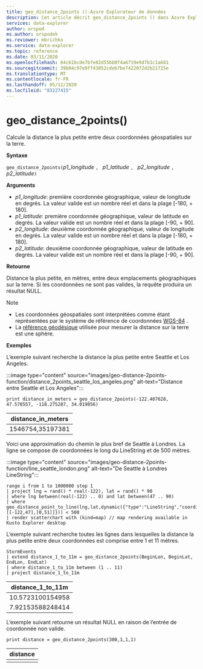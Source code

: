 ```yaml
---
title: geo_distance_2points ()-Azure Explorateur de données
description: Cet article décrit geo_distance_2points () dans Azure Explorateur de données.
services: data-explorer
author: orspod
ms.author: orspodek
ms.reviewer: mbrichko
ms.service: data-explorer
ms.topic: reference
ms.date: 03/11/2020
ms.openlocfilehash: 64c61bcde7bfe02d55bb0f4a6719e9d7b1c1a681
ms.sourcegitcommit: 39b04c97e9ff43052cdeb7be7422072d2b21725e
ms.translationtype: MT
ms.contentlocale: fr-FR
ms.lasthandoff: 05/12/2020
ms.locfileid: "83227415"
---
```

# <a name="geo_distance_2points"></a>geo_distance_2points()

Calcule la distance la plus petite entre deux coordonnées géospatiales sur la terre.

**Syntaxe**

`geo_distance_2points(`*p1_longitude* `, ` *p1_latitude* `, ` *p2_longitude* `, ` *p2_latitude*`)`

**Arguments**

* *p1_longitude*: première coordonnée géographique, valeur de longitude en degrés. La valeur valide est un nombre réel et dans la plage [-180, + 180].
* *p1_latitude*: première coordonnée géographique, valeur de latitude en degrés. La valeur valide est un nombre réel et dans la plage [-90, + 90].
* *p2_longitude*: deuxième coordonnée géographique, valeur de longitude en degrés. La valeur valide est un nombre réel et dans la plage [-180, + 180].
* *p2_latitude*: deuxième coordonnée géographique, valeur de latitude en degrés. La valeur valide est un nombre réel et dans la plage [-90, + 90].

**Retourne**

Distance la plus petite, en mètres, entre deux emplacements géographiques sur la terre. Si les coordonnées ne sont pas valides, la requête produira un résultat NULL.

> [!NOTE]
> * Les coordonnées géospatiales sont interprétées comme étant représentées par le système de référence de coordonnées [WGS-84](https://earth-info.nga.mil/GandG/update/index.php?action=home) .
> * La [référence géodésique](https://en.wikipedia.org/wiki/Geodetic_datum) utilisée pour mesurer la distance sur la terre est une sphère.

**Exemples**

L’exemple suivant recherche la distance la plus petite entre Seattle et Los Angeles.

:::image type="content" source="images/geo-distance-2points-function/distance_2points_seattle_los_angeles.png" alt-text="Distance entre Seattle et Los Angeles":::

<!-- csl: https://help.kusto.windows.net/Samples -->
```kusto
print distance_in_meters = geo_distance_2points(-122.407628, 47.578557, -118.275287, 34.019056)
```

| distance_in_meters |
|--------------------|
| 1546754,35197381   |

Voici une approximation du chemin le plus bref de Seattle à Londres. La ligne se compose de coordonnées le long du LineString et de 500 mètres.

:::image type="content" source="images/geo-distance-2points-function/line_seattle_london.png" alt-text="De Seattle à Londres LineString":::

<!-- csl: https://help.kusto.windows.net/Samples -->
```kusto
range i from 1 to 1000000 step 1
| project lng = rand() * real(-122), lat = rand() * 90
| where lng between(real(-122) .. 0) and lat between(47 .. 90)
| where geo_distance_point_to_line(lng,lat,dynamic({"type":"LineString","coordinates":[[-122,47],[0,51]]})) < 500
| render scatterchart with (kind=map) // map rendering available in Kusto Explorer desktop
```

L’exemple suivant recherche toutes les lignes dans lesquelles la distance la plus petite entre deux coordonnées est comprise entre 1 et 11 mètres.

<!-- csl: https://help.kusto.windows.net/Samples -->
```kusto
StormEvents
| extend distance_1_to_11m = geo_distance_2points(BeginLon, BeginLat, EndLon, EndLat)
| where distance_1_to_11m between (1 .. 11)
| project distance_1_to_11m
```

| distance_1_to_11m |
|-------------------|
| 10.5723100154958  |
| 7.92153588248414  |

L’exemple suivant retourne un résultat NULL en raison de l’entrée de coordonnée non valide.

<!-- csl: https://help.kusto.windows.net/Samples -->
```kusto
print distance = geo_distance_2points(300,1,1,1)
```

| distance |
|----------|
|          |
